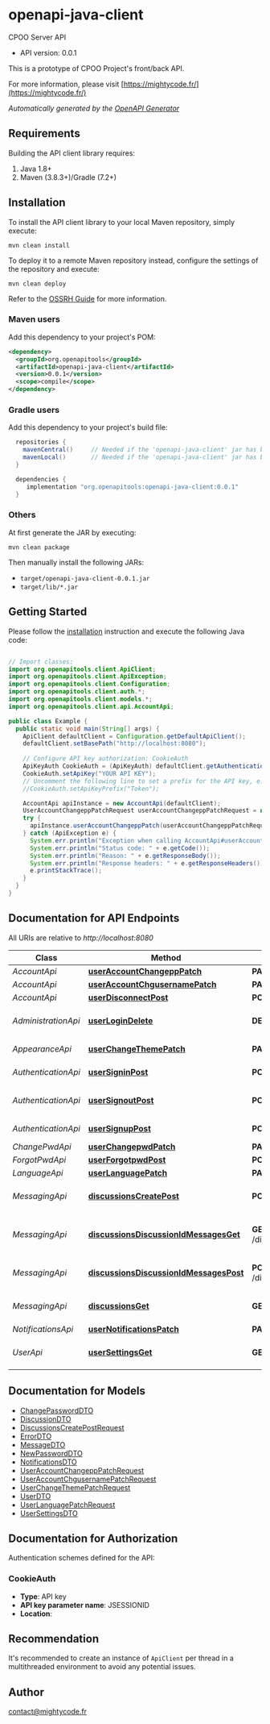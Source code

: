 # openapi-java-client

CPOO Server API
- API version: 0.0.1

This is a prototype of CPOO Project's front/back API.


  For more information, please visit [https://mightycode.fr/](https://mightycode.fr/)

*Automatically generated by the [OpenAPI Generator](https://openapi-generator.tech)*


## Requirements

Building the API client library requires:
1. Java 1.8+
2. Maven (3.8.3+)/Gradle (7.2+)

## Installation

To install the API client library to your local Maven repository, simply execute:

```shell
mvn clean install
```

To deploy it to a remote Maven repository instead, configure the settings of the repository and execute:

```shell
mvn clean deploy
```

Refer to the [OSSRH Guide](http://central.sonatype.org/pages/ossrh-guide.html) for more information.

### Maven users

Add this dependency to your project's POM:

```xml
<dependency>
  <groupId>org.openapitools</groupId>
  <artifactId>openapi-java-client</artifactId>
  <version>0.0.1</version>
  <scope>compile</scope>
</dependency>
```

### Gradle users

Add this dependency to your project's build file:

```groovy
  repositories {
    mavenCentral()     // Needed if the 'openapi-java-client' jar has been published to maven central.
    mavenLocal()       // Needed if the 'openapi-java-client' jar has been published to the local maven repo.
  }

  dependencies {
     implementation "org.openapitools:openapi-java-client:0.0.1"
  }
```

### Others

At first generate the JAR by executing:

```shell
mvn clean package
```

Then manually install the following JARs:

* `target/openapi-java-client-0.0.1.jar`
* `target/lib/*.jar`

## Getting Started

Please follow the [installation](#installation) instruction and execute the following Java code:

```java

// Import classes:
import org.openapitools.client.ApiClient;
import org.openapitools.client.ApiException;
import org.openapitools.client.Configuration;
import org.openapitools.client.auth.*;
import org.openapitools.client.models.*;
import org.openapitools.client.api.AccountApi;

public class Example {
  public static void main(String[] args) {
    ApiClient defaultClient = Configuration.getDefaultApiClient();
    defaultClient.setBasePath("http://localhost:8080");
    
    // Configure API key authorization: CookieAuth
    ApiKeyAuth CookieAuth = (ApiKeyAuth) defaultClient.getAuthentication("CookieAuth");
    CookieAuth.setApiKey("YOUR API KEY");
    // Uncomment the following line to set a prefix for the API key, e.g. "Token" (defaults to null)
    //CookieAuth.setApiKeyPrefix("Token");

    AccountApi apiInstance = new AccountApi(defaultClient);
    UserAccountChangeppPatchRequest userAccountChangeppPatchRequest = new UserAccountChangeppPatchRequest(); // UserAccountChangeppPatchRequest | 
    try {
      apiInstance.userAccountChangeppPatch(userAccountChangeppPatchRequest);
    } catch (ApiException e) {
      System.err.println("Exception when calling AccountApi#userAccountChangeppPatch");
      System.err.println("Status code: " + e.getCode());
      System.err.println("Reason: " + e.getResponseBody());
      System.err.println("Response headers: " + e.getResponseHeaders());
      e.printStackTrace();
    }
  }
}

```

## Documentation for API Endpoints

All URIs are relative to *http://localhost:8080*

Class | Method | HTTP request | Description
------------ | ------------- | ------------- | -------------
*AccountApi* | [**userAccountChangeppPatch**](docs/AccountApi.md#userAccountChangeppPatch) | **PATCH** /user/account/changepp | 
*AccountApi* | [**userAccountChgusernamePatch**](docs/AccountApi.md#userAccountChgusernamePatch) | **PATCH** /user/account/chgusername | 
*AccountApi* | [**userDisconnectPost**](docs/AccountApi.md#userDisconnectPost) | **POST** /user/disconnect | 
*AdministrationApi* | [**userLoginDelete**](docs/AdministrationApi.md#userLoginDelete) | **DELETE** /user/{login} | Delete a user account
*AppearanceApi* | [**userChangeThemePatch**](docs/AppearanceApi.md#userChangeThemePatch) | **PATCH** /user/change-theme | Change user theme
*AuthenticationApi* | [**userSigninPost**](docs/AuthenticationApi.md#userSigninPost) | **POST** /user/signin | Sign in to the service
*AuthenticationApi* | [**userSignoutPost**](docs/AuthenticationApi.md#userSignoutPost) | **POST** /user/signout | Sign out from the service
*AuthenticationApi* | [**userSignupPost**](docs/AuthenticationApi.md#userSignupPost) | **POST** /user/signup | Sign up to the service
*ChangePwdApi* | [**userChangepwdPatch**](docs/ChangePwdApi.md#userChangepwdPatch) | **PATCH** /user/changepwd | 
*ForgotPwdApi* | [**userForgotpwdPost**](docs/ForgotPwdApi.md#userForgotpwdPost) | **POST** /user/forgotpwd | 
*LanguageApi* | [**userLanguagePatch**](docs/LanguageApi.md#userLanguagePatch) | **PATCH** /user/language | 
*MessagingApi* | [**discussionsCreatePost**](docs/MessagingApi.md#discussionsCreatePost) | **POST** /discussions/create | Create a new discussion
*MessagingApi* | [**discussionsDiscussionIdMessagesGet**](docs/MessagingApi.md#discussionsDiscussionIdMessagesGet) | **GET** /discussions/{discussion_id}/messages | Get all messages in a conversation
*MessagingApi* | [**discussionsDiscussionIdMessagesPost**](docs/MessagingApi.md#discussionsDiscussionIdMessagesPost) | **POST** /discussions/{discussion_id}/messages | Send a message in a disccusion
*MessagingApi* | [**discussionsGet**](docs/MessagingApi.md#discussionsGet) | **GET** /discussions | Get a list of all discussions
*NotificationsApi* | [**userNotificationsPatch**](docs/NotificationsApi.md#userNotificationsPatch) | **PATCH** /user/notifications | 
*UserApi* | [**userSettingsGet**](docs/UserApi.md#userSettingsGet) | **GET** /user/settings | Get user settings information


## Documentation for Models

 - [ChangePasswordDTO](docs/ChangePasswordDTO.md)
 - [DiscussionDTO](docs/DiscussionDTO.md)
 - [DiscussionsCreatePostRequest](docs/DiscussionsCreatePostRequest.md)
 - [ErrorDTO](docs/ErrorDTO.md)
 - [MessageDTO](docs/MessageDTO.md)
 - [NewPasswordDTO](docs/NewPasswordDTO.md)
 - [NotificationsDTO](docs/NotificationsDTO.md)
 - [UserAccountChangeppPatchRequest](docs/UserAccountChangeppPatchRequest.md)
 - [UserAccountChgusernamePatchRequest](docs/UserAccountChgusernamePatchRequest.md)
 - [UserChangeThemePatchRequest](docs/UserChangeThemePatchRequest.md)
 - [UserDTO](docs/UserDTO.md)
 - [UserLanguagePatchRequest](docs/UserLanguagePatchRequest.md)
 - [UserSettingsDTO](docs/UserSettingsDTO.md)


<a id="documentation-for-authorization"></a>
## Documentation for Authorization


Authentication schemes defined for the API:
<a id="CookieAuth"></a>
### CookieAuth

- **Type**: API key
- **API key parameter name**: JSESSIONID
- **Location**: 


## Recommendation

It's recommended to create an instance of `ApiClient` per thread in a multithreaded environment to avoid any potential issues.

## Author

contact@mightycode.fr

